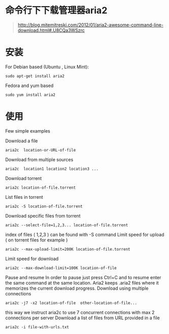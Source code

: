 # 命令行下下载管理器aria2

> http://blog.mitemitreski.com/2012/01/aria2-awesome-command-line-download.html#.U8CQa3WSzrc

# 安装

For Debian based (Ubuntu , Linux Mint):

    sudo apt-get install aria2 

Fedora and yum based

    sudo yum install aria2

# 使用

Few simple examples 

Download a file

    aria2c  location-or-URL-of-file

Download from multiple sources

    aria2c  location1 location2 location3 ... 

Download torrent

    aria2c location-of-file.torrent 

List files in torrent

    aria2c -S location-of-file.torrent 

Download specific files from torrent

    aria2c --select-file=1,2,3... location-of-file.torrent

index of files ( 1,2,3 ) can be  found with -S command
Limit speed for upload ( on torrent files for example )

    aria2c --max-upload-limit=200K location-of-file.torrent 

 
Limit speed for download

    aria2c --max-download-limit=100K location-of-file

 
Pause and resume
In order to pause just press Ctrl+C and to resume enter the same command at the same location. Aria2 keeps .aria2 files where it memorizes the current download progress. 
Download using multiple connections

    aria2c -j7 -x2 location-of-file  other-location-of-file...


this way we instruct aria2c to use 7 concurrent connections with max 2 connections per server
Download  a list of files from URL provided in a file

    aria2c -i file-with-urls.txt 